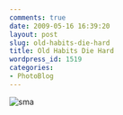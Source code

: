 ```yaml
---
comments: true
date: 2009-05-16 16:39:20
layout: post
slug: old-habits-die-hard
title: Old Habits Die Hard
wordpress_id: 1519
categories:
- PhotoBlog
---
```


![sma](http://ryanfitzer.com/main/wp-content/uploads/2009/05/sma.jpg)
